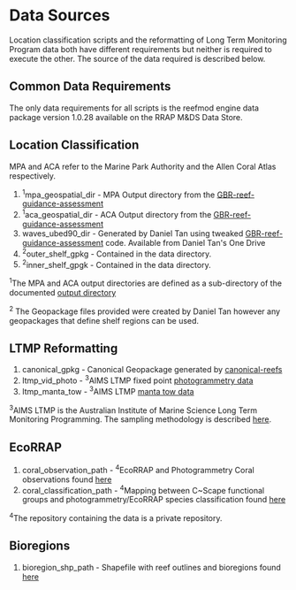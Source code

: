 # Data Sources

Location classification scripts and the reformatting of Long Term Monitoring Program data
both have different requirements but neither is required to execute the other. The source of
the data required is described below.

## Common Data Requirements

The only data requirements for all scripts is the reefmod engine data package version 1.0.28
available on the RRAP M&DS Data Store.

## Location Classification

MPA and ACA refer to the Marine Park Authority and the Allen Coral Atlas respectively.

1. <sup>1</sup>mpa_geospatial_dir - MPA Output directory from the [GBR-reef-guidance-assessment](https://github.com/open-AIMS/GBR-reef-guidance-assessment)
2. <sup>1</sup>aca_geospatial_dir - ACA Output directory from the [GBR-reef-guidance-assessment](https://github.com/open-AIMS/GBR-reef-guidance-assessment)
3. waves_ubed90_dir               - Generated by Daniel Tan using tweaked  [GBR-reef-guidance-assessment](https://github.com/open-AIMS/GBR-reef-guidance-assessment) code. Available from Daniel Tan's One Drive
4. <sup>2</sup>outer_shelf_gpkg   - Contained in the data directory.
5. <sup>2</sup>inner_shelf_gpgk   - Contained in the data directory.

<sup>1</sup>The MPA and ACA output directories are defined as a sub-directory of the documented [output
directory](https://github.com/open-AIMS/GBR-reef-guidance-assessment?tab=readme-ov-file#project-layout)

<sup>2</sup> The Geopackage files provided were created by Daniel Tan however any
geopackages that define shelf regions can be used.
## LTMP Reformatting

1. canonical_gpkg - Canonical Geopackage generated by [canonical-reefs](https://github.com/gbrrestoration/canonical-reefs)
2. ltmp_vid_photo - <sup>3</sup>AIMS LTMP fixed point [photogrammetry data](https://apps.aims.gov.au/metadata/view/5a8a4b00-4ade-11dc-8f56-00008a07204e)
3. ltmp_manta_tow - <sup>3</sup>AIMS LTMP [manta tow data](https://apps.aims.gov.au/metadata/view/5bb9a340-4ade-11dc-8f56-00008a07204e)

<sup>3</sup>AIMS LTMP is the Australian Institute of Marine Science Long Term Monitoring
Programming. The sampling methodology is described [here](https://www.aims.gov.au/research-topics/monitoring-and-discovery/monitoring-great-barrier-reef/reef-monitoring-sampling-methods).

## EcoRRAP

1. coral_observation_path - <sup>4</sup>EcoRRAP and Photogrammetry Coral observations found
   [here](https://github.com/open-AIMS/CoralDemography_EcoRRAP/blob/main/1_AnnaIPMs/1_data/EcoRRAP%20data%20for%20IPM_250120.csv)
2. coral_classification_path - <sup>4</sup>Mapping between C~Scape functional groups and
   photogrammetry/EcoRRAP species classification found [here](https://github.com/open-AIMS/CoralDemography_EcoRRAP/blob/main/1_AnnaIPMs/1_data/ecorrap%20to%20cscape%20species.csv)

<sup>4</sup>The repository containing the data is a private repository.

## Bioregions

1. bioregion_shp_path - Shapefile with reef outlines and bioregions found [here](https://geohub-gbrmpa.hub.arcgis.com/datasets/GBRMPA::reefal-marine-bioregions/about)

